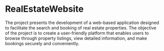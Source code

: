 # RealEstateWebsite
The project presents the development of a web-based application designed to facilitate the search and booking of real estate 
properties. The objective of the project is to create a user-friendly platform that 
enables users to browse through property listings, view detailed information, and 
make bookings securely and conveniently.
